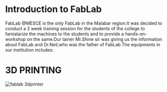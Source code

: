 
# Introduction to FabLab


FabLab @MESCE is the only FabLab in the Malabar region.It was decided to conduct a 2 week training session for the students of the college to famialarize the machines to the students and to provide a hands-on-workshop on the same.Our tainer Mr.Shine sir was giving us the information about FabLab and Dr.Neil,who was the father of FabLab.The equipments in our institution includes:


# 3D PRINTING

![fablab 3dprinter](https://user-images.githubusercontent.com/32705189/31859032-59322ec8-b6ba-11e7-83db-f67eeb6571f7.jpg)

